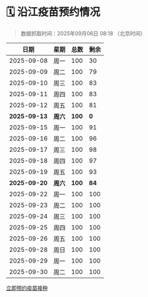# 🗓️ 沿江疫苗预约情况

> 数据抓取时间：2025年09月06日 08:18 （北京时间）

| 日期 | 星期 | 总数 | 剩余 |
|------|------|------|------|
| 2025-09-08 | 周一 | 100 | 30 |
| 2025-09-09 | 周二 | 100 | 79 |
| 2025-09-10 | 周三 | 100 | 83 |
| 2025-09-11 | 周四 | 100 | 83 |
| 2025-09-12 | 周五 | 100 | 81 |
| **2025-09-13** | **周六** | **100** | **0** |
| 2025-09-15 | 周一 | 100 | 91 |
| 2025-09-16 | 周二 | 100 | 96 |
| 2025-09-17 | 周三 | 100 | 98 |
| 2025-09-18 | 周四 | 100 | 97 |
| 2025-09-19 | 周五 | 100 | 93 |
| **2025-09-20** | **周六** | **100** | **84** |
| 2025-09-22 | 周一 | 100 | 100 |
| 2025-09-23 | 周二 | 100 | 100 |
| 2025-09-24 | 周三 | 100 | 100 |
| 2025-09-25 | 周四 | 100 | 100 |
| 2025-09-26 | 周五 | 100 | 100 |
| 2025-09-28 | 周日 | 100 | 100 |
| 2025-09-29 | 周一 | 100 | 100 |
| 2025-09-30 | 周二 | 100 | 100 |


<div class="button-container">
<a class="btn" href="http://yfzweb.ishequ.net/#/login" target="_blank">立即预约疫苗接种</a>
</div>
